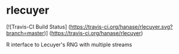 # rlecuyer

[![Travis-CI Build Status] (https://travis-ci.org/hanase/rlecuyer.svg?branch=master)] (https://travis-ci.org/hanase/rlecuyer)

R interface to Lecuyer's RNG with multiple streams 

